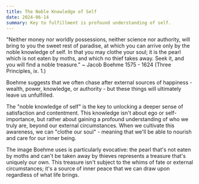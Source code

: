 ```yaml
--- 
title: The Noble Knowledge of Self
date: 2024-06-14
summary: Key to fulfillment is profound understanding of self.
---
```


"Neither money nor worldly possessions, neither science nor authority, will bring to you the sweet rest of paradise, at which you can arrive only by the noble knowledge of self. In that you may clothe your soul; it is the pearl which is not eaten by moths, and which no thief takes away. Seek it, and you will find a noble treasure." ~ Jacob Boehme 1575 - 1624 (Three Principles, ix. 1.)

Boehme suggests that we often chase after external sources of happiness - wealth, power, knowledge, or authority - but these things will ultimately leave us unfulfilled.

The "noble knowledge of self" is the key to unlocking a deeper sense of satisfaction and contentment. This knowledge isn't about ego or self-importance, but rather about gaining a profound understanding of who we truly are, beyond our external circumstances. When we cultivate this awareness, we can "clothe our soul" - meaning that we'll be able to nourish and care for our inner being.

The image Boehme uses is particularly evocative: the pearl that's not eaten by moths and can't be taken away by thieves represents a treasure that's uniquely our own. This treasure isn't subject to the whims of fate or external circumstances; it's a source of inner peace that we can draw upon regardless of what life brings.
